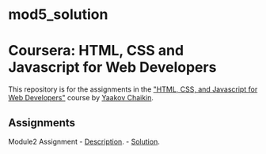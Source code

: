 # mod5_solution
# Coursera: HTML, CSS and Javascript for Web Developers

This repository is for the assignments in the ["HTML, CSS, and Javascript for Web Developers"](https://www.coursera.org/learn/html-css-javascript-for-web-developers) course by [Yaakov Chaikin](https://www.coursera.org/instructor/yaakov-chaikin).

## Assignments
Module2 Assignment
    - [Description](https://github.com/jhu-ep-coursera/fullstack-course4/blob/master/assignments/assignment5/Assignment-5.md).
    - [Solution](https://aidamoslehi.github.io/mod5_solution/).
